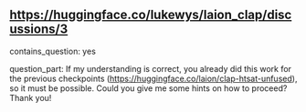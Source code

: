 ## https://huggingface.co/lukewys/laion_clap/discussions/3

contains_question: yes

question_part: If my understanding is correct, you already did this work for the previous checkpoints (https://huggingface.co/laion/clap-htsat-unfused), so it must be possible. Could you give me some hints on how to proceed? Thank you!